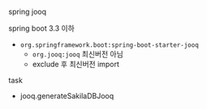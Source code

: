 spring jooq

spring boot 3.3 이하
- `org.springframework.boot:spring-boot-starter-jooq` 
  - `org.jooq:jooq` 최신버전 아님
  - exclude 후 최신버전 import

task
- jooq.generateSakilaDBJooq